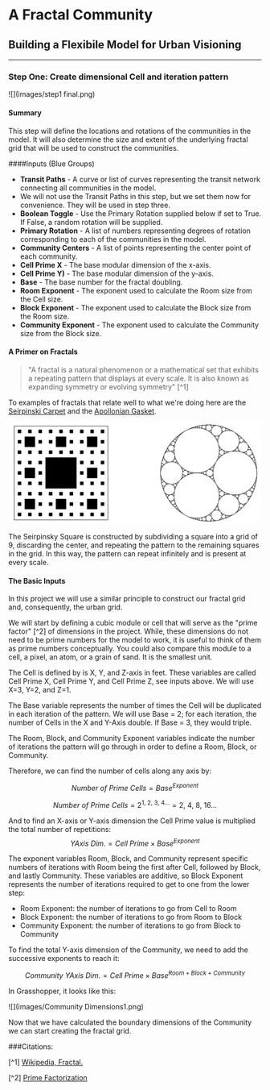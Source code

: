 # A Fractal Community
## Building a Flexibile Model for Urban Visioning
---

### Step One: Create dimensional Cell and iteration pattern

![](images/step1 final.png)

#### Summary
This step will define the locations and rotations of the communities in the model. It will also determine the size and extent of the underlying fractal grid that will be used to construct the communities. 

####Inputs (Blue Groups)
- **Transit Paths** - A curve or list of curves representing the transit network connecting all communities in the model.
 - We will not use the Transit Paths in this step, but we set them now for convenience. They will be used in step three. 
- **Boolean Toggle** - Use the Primary Rotation supplied below if set to True. If False, a random rotation will be supplied. 
- **Primary Rotation** - A list of numbers representing degrees of rotation corresponding to each of the communities in the model. 
- **Community Centers** - A list of points representing the center point of each community.
- **Cell Prime X** - The base modular dimension of the x-axis.
- **Cell Prime Y)** - The base modular dimension of the y-axis.
- **Base** - The base number for the fractal doubling.
- **Room Exponent** - The exponent used to calculate the Room size from the Cell size.
- **Block Exponent** - The exponent used to calculate the Block size from the Room size.
- **Community Exponent** - The exponent used to calculate the Community size from the Block size.

#### A Primer on Fractals

>"A fractal is a natural phenomenon or a mathematical set that exhibits a repeating pattern that displays at every scale. It is also known as expanding symmetry or evolving symmetry" [^1]

To examples of fractals that relate well to what we're doing here are the [Seirpinski Carpet](https://en.wikipedia.org/wiki/Sierpinski_carpet) and the [Apollonian Gasket](https://en.wikipedia.org/wiki/Apollonian_gasket).

![](images/fractals.png)

The Seirpinsky Square is constructed by subdividing a square into a grid of 9, discarding the center, and repeating the pattern to the remaining squares in the grid. In this way, the pattern can repeat infinitely and is present at every scale. 

#### The Basic Inputs

In this project we will use a similar principle to construct our fractal grid and, consequently, the urban grid. 

We will start by defining a cubic module or cell that will serve as the "prime factor" [^2] of dimensions in the project. While, these dimensions do not need to be prime numbers for the model to work, it is useful to think of them as prime numbers conceptually. You could also compare this module to a cell, a pixel, an atom, or a grain of sand. It is the smallest unit. 

The Cell is defined by is X, Y, and Z-axis in feet. These variables are called Cell Prime X, Cell Prime Y, and Cell Prime Z, see inputs above. We will use X=3, Y=2, and Z=1. 

The Base variable represents the number of times the Cell will be duplicated in each iteration of the pattern. We will use Base = 2; for each iteration, the number of Cells in the X and Y-Axis double. If Base = 3, they would triple. 

The Room, Block, and Community Exponent variables indicate the number of iterations the pattern will go through in order to define a Room, Block, or Community.

Therefore, we can find the number of cells along any axis by:

$$
Number\ of\ Prime\ Cells = Base ^ {Exponent}
$$

$$
Number\ of\ Prime\ Cells = 2^{1,\ 2,\ 3,\ 4...} = 2,\ 4,\ 8,\ 16...
$$

And to find an X-axis or Y-axis dimension the Cell Prime value is multiplied the total number of repetitions: 
$$
YAxis\ Dim. = Cell\ Prime \times Base ^ {Exponent}
$$

The exponent variables Room, Block, and Community represent specific numbers of iterations with Room being the first after Cell, followed by Block, and lastly Community. These variables are additive, so Block Exponent represents the number of iterations required to get to one from the lower step:

- Room Exponent: the number of iterations to go from Cell to Room
- Block Exponent: the number of iterations to go from Room to Block
- Community Exponent: the number of iterations to go from Block to Community

To find the total Y-axis dimension of the Community, we need to add the successive exponents to reach it: 

$$
Community\ YAxis\ Dim. = Cell\ Prime \times Base ^ {Room+Block+Community}
$$

In Grasshopper, it looks like this:

![](images/Community Dimensions1.png)

Now that we have calculated the boundary dimensions of the Community we can start creating the fractal grid.

###Citations:

[^1] [ Wikipedia, Fractal.](https://en.wikipedia.org/wiki/Fractal)

[^2] [Prime Factorization](http://www.mathsisfun.com/prime-factorization.html)
